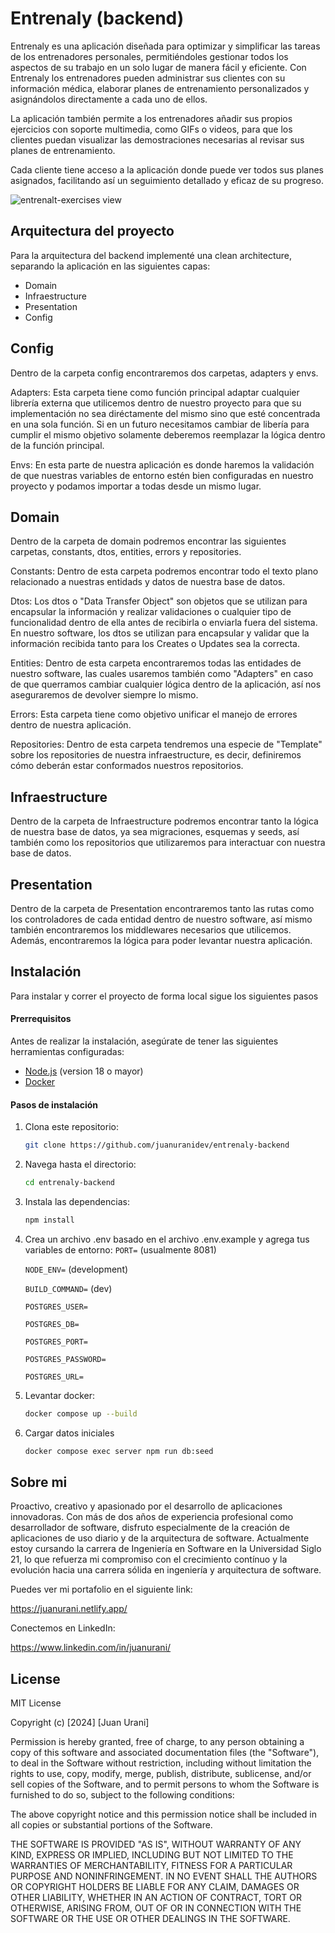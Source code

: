 # Entrenaly (backend)

Entrenaly es una aplicación diseñada para optimizar y simplificar las tareas de los entrenadores personales, permitiéndoles gestionar todos los aspectos de su trabajo en un solo lugar de manera fácil y eficiente. Con Entrenaly los entrenadores pueden administrar sus clientes con su información médica, elaborar planes de entrenamiento personalizados y asignándolos directamente a cada uno de ellos.

La aplicación también permite a los entrenadores añadir sus propios ejercicios con soporte multimedia, como GIFs o videos, para que los clientes puedan visualizar las demostraciones necesarias al revisar sus planes de entrenamiento.

Cada cliente tiene acceso a la aplicación donde puede ver todos sus planes asignados, facilitando así un seguimiento detallado y eficaz de su progreso.

![entrenalt-exercises view](https://github.com/juanuranidev/entrenaly-frontend/assets/96846723/dd4e706c-6e1d-4ac8-91d5-07fda6245003)

## Arquitectura del proyecto

Para la arquitectura del backend implementé una clean architecture, separando la aplicación en las siguientes capas:

- Domain
- Infraestructure
- Presentation
- Config

## Config

Dentro de la carpeta config encontraremos dos carpetas, adapters y envs.

Adapters:
Esta carpeta tiene como función principal adaptar cualquier librería externa que utilicemos dentro de nuestro proyecto para que su implementación no sea diréctamente del mismo sino que esté concentrada en una sola función. Si en un futuro necesitamos cambiar de libería para cumplir el mismo objetivo solamente deberemos reemplazar la lógica dentro de la función principal.

Envs:
En esta parte de nuestra aplicación es donde haremos la validación de que nuestras variables de entorno estén bien configuradas en nuestro proyecto y podamos importar a todas desde un mismo lugar.

## Domain

Dentro de la carpeta de domain podremos encontrar las siguientes carpetas, constants, dtos, entities, errors y repositories.

Constants:
Dentro de esta carpeta podremos encontrar todo el texto plano relacionado a nuestras entidads y datos de nuestra base de datos.

Dtos:
Los dtos o "Data Transfer Object" son objetos que se utilizan para encapsular la información y realizar validaciones o cualquier tipo de funcionalidad dentro de ella antes de recibirla o enviarla fuera del sistema. En nuestro software, los dtos se utilizan para encapsular y validar que la información recibida tanto para los Creates o Updates sea la correcta.

Entities:
Dentro de esta carpeta encontraremos todas las entidades de nuestro software, las cuales usaremos también como "Adapters" en caso de que querramos cambiar cualquier lógica dentro de la aplicación, así nos aseguraremos de devolver siempre lo mismo.

Errors:
Esta carpeta tiene como objetivo unificar el manejo de errores dentro de nuestra aplicación.

Repositories:
Dentro de esta carpeta tendremos una especie de "Template" sobre los repositories de nuestra infraestructure, es decir, definiremos cómo deberán estar conformados nuestros repositorios.

## Infraestructure

Dentro de la carpeta de Infraestructure podremos encontrar tanto la lógica de nuestra base de datos, ya sea migraciones, esquemas y seeds, así también como los repositorios que utilizaremos para interactuar con nuestra base de datos.

## Presentation

Dentro de la carpeta de Presentation encontraremos tanto las rutas como los controladores de cada entidad dentro de nuestro software, así mismo también encontraremos los middlewares necesarios que utilicemos. Además, encontraremos la lógica para poder levantar nuestra aplicación.

## Instalación

Para instalar y correr el proyecto de forma local sigue los siguientes pasos

#### Prerrequisitos

Antes de realizar la instalación, asegúrate de tener las siguientes herramientas configuradas:

- [Node.js](https://nodejs.org/) (version 18 o mayor)
- [Docker](https://www.docker.com/)

#### Pasos de instalación

1. Clona este repositorio:
   ```bash
   git clone https://github.com/juanuranidev/entrenaly-backend
   ```
2. Navega hasta el directorio:
   ```bash
   cd entrenaly-backend
   ```
3. Instala las dependencias:
   ```bash
   npm install
   ```
4. Crea un archivo .env basado en el archivo .env.example y agrega tus variables de entorno:
   `PORT=` (usualmente 8081)

   `NODE_ENV=` (development)

   `BUILD_COMMAND=` (dev)

   `POSTGRES_USER=`

   `POSTGRES_DB=`

   `POSTGRES_PORT=`

   `POSTGRES_PASSWORD=`

   `POSTGRES_URL=`

5. Levantar docker:
   ```bash
   docker compose up --build
   ```
6. Cargar datos iniciales
   ```bash
   docker compose exec server npm run db:seed
   ```

## Sobre mi

Proactivo, creativo y apasionado por el desarrollo de aplicaciones innovadoras. Con más de dos años de experiencia profesional como desarrollador de software, disfruto especialmente de la creación de aplicaciones de uso diario y de la arquitectura de software. Actualmente estoy cursando la carrera de Ingeniería en Software en la Universidad Siglo 21, lo que refuerza mi compromiso con el crecimiento contínuo y la evolución hacia una carrera sólida en ingeniería y arquitectura de software.

Puedes ver mi portafolio en el siguiente link:

https://juanurani.netlify.app/

Conectemos en LinkedIn:

https://www.linkedin.com/in/juanurani/

## License

MIT License

Copyright (c) [2024] [Juan Urani]

Permission is hereby granted, free of charge, to any person obtaining a copy
of this software and associated documentation files (the "Software"), to deal
in the Software without restriction, including without limitation the rights
to use, copy, modify, merge, publish, distribute, sublicense, and/or sell
copies of the Software, and to permit persons to whom the Software is
furnished to do so, subject to the following conditions:

The above copyright notice and this permission notice shall be included in all
copies or substantial portions of the Software.

THE SOFTWARE IS PROVIDED "AS IS", WITHOUT WARRANTY OF ANY KIND, EXPRESS OR
IMPLIED, INCLUDING BUT NOT LIMITED TO THE WARRANTIES OF MERCHANTABILITY,
FITNESS FOR A PARTICULAR PURPOSE AND NONINFRINGEMENT. IN NO EVENT SHALL THE
AUTHORS OR COPYRIGHT HOLDERS BE LIABLE FOR ANY CLAIM, DAMAGES OR OTHER
LIABILITY, WHETHER IN AN ACTION OF CONTRACT, TORT OR OTHERWISE, ARISING FROM,
OUT OF OR IN CONNECTION WITH THE SOFTWARE OR THE USE OR OTHER DEALINGS IN THE
SOFTWARE.
